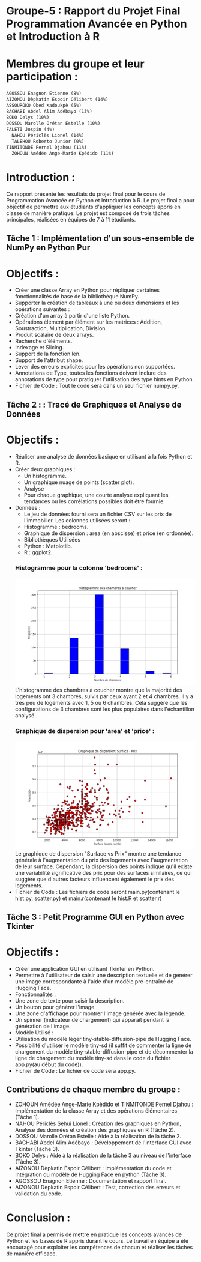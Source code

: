 # Groupe-5 : Rapport du Projet Final Programmation Avancée en Python et Introduction à R

# Membres du groupe et leur participation :
    AGOSSOU Enagnon Etienne (8%)
    AIZONOU Dèpkatin Espoir Célibert (14%)
    ASSOUROKO Obed Kadoukpè (5%)
    BACHABI Abdel Alim Adébayo (13%)
    BOKO Delys (10%)
    DOSSOU Marolle Orétan Estelle (10%)
    FALETI Jospin (4%)
	  NAHOU Périclès Lionel (14%)
	  TALEHOU Roberto Junior (0%)
    TINMITONDE Pernel Djahou (11%)
	  ZOHOUN Amédée Ange-Marie Kpèdido (11%)


# Introduction :
Ce rapport présente les résultats du projet final pour le cours de Programmation Avancée en Python et Introduction à R. Le projet final a pour objectif de permettre aux étudiants d'appliquer les concepts appris en classe de manière pratique. Le projet est composé de trois tâches principales, réalisées en équipes de 7 à 11 étudiants.


## Tâche 1 : Implémentation d'un sous-ensemble de NumPy en Python Pur
 # Objectifs :
  * Créer une classe Array en Python pour répliquer certaines fonctionnalités de base de la bibliothèque NumPy.
  * Supporter la création de tableaux à une ou deux dimensions et les opérations suivantes :
  * Création d'un array à partir d'une liste Python.
  * Opérations élément par élément sur les matrices : Addition, Soustraction, Multiplication, Division.
  * Produit scalaire de deux arrays.
  * Recherche d'éléments.
  * Indexage et Slicing.
  * Support de la fonction len.
  * Support de l'attribut shape.
  * Lever des erreurs explicites pour les opérations non supportées.
  * Annotations de Type, toutes les fonctions doivent inclure des annotations de type pour pratiquer l'utilisation des type hints en Python.
* Fichier de Code : Tout le code sera dans un seul fichier numpy.py.


## Tâche 2 : : Tracé de Graphiques et Analyse de Données
  # Objectifs :
   * Réaliser une analyse de données basique en utilisant à la fois Python et R.
   * Créer deux graphiques :
     * Un histogramme.
     * Un graphique nuage de points (scatter plot).
     * Analyse
     * Pour chaque graphique, une courte analyse expliquant les tendances ou les corrélations possibles doit être fournie.
 * Données :
   * Le jeu de données fourni sera un fichier CSV sur les prix de l'immobilier. Les colonnes utilisées seront :
   * Histogramme : bedrooms.
   * Graphique de dispersion : area (en abscisse) et price (en ordonnée).
   * Bibliothèques Utilisées
   * Python : Matplotlib.
   * R : ggplot2.
   ### Histogramme pour la colonne 'bedrooms' :
   ![Bedroms histogram](/task%202/result/histogram.png "Bedroms histogram")
    L'histogramme des chambres à coucher montre que la majorité des logements ont 3 chambres, suivis par ceux ayant 2 et 4 chambres. Il y a très peu de logements avec 1, 5 ou 6 chambres. Cela suggère que les configurations de 3 chambres sont les plus populaires dans l'échantillon analysé.
   ### Graphique de dispersion pour 'area' et 'price' :
   ![Scatter Plot area-price](/task%202/result/scatter_plot.png "Scatter Plot area-price")
    Le graphique de dispersion "Surface vs Prix" montre une tendance générale à l'augmentation du prix des logements avec l'augmentation de leur surface. Cependant, la dispersion des points indique qu'il existe une variabilité significative des prix pour des surfaces similaires, ce qui suggère que d'autres facteurs influencent également le prix des logements.
* Fichier de Code : Les fichiers de code seront main.py(contenant le hist.py, scatter.py) et main.r(contenant le hist.R et scatter.r)


## Tâche 3 : Petit Programme GUI en Python avec Tkinter
  # Objectifs :
   * Créer une application GUI en utilisant Tkinter en Python.
   * Permettre à l'utilisateur de saisir une description textuelle et de générer une image correspondante à l'aide d'un modèle pré-entraîné de Hugging Face.
 * Fonctionnalités :
  * Une zone de texte pour saisir la description.
  * Un bouton pour générer l'image.
  * Une zone d'affichage pour montrer l'image générée avec la légende.
  * Un spinner (indicateur de chargement) qui apparaît pendant la génération de l'image.
 * Modèle Utilisé :
  * Utilisation du modèle léger tiny-stable-diffusion-pipe de Hugging Face.
  * Possibilité d'utiliser le modèle tiny-sd (il suffit de commenter la ligne de chargement du modèle tiny-stable-diffusion-pipe et de décommenter la ligne de chargement du modèle tiny-sd dans le code du fichier app.py(au début du code)).
* Fichier de Code : Le fichier de code sera app.py.

## Contributions de chaque membre du groupe :
* ZOHOUN Amédée Ange-Marie Kpèdido et TINMITONDE Pernel Djahou : Implémentation de la classe Array et des opérations élémentaires (Tâche 1).
* NAHOU Périclès Sèhui Lionel : Création des graphiques en Python, Analyse des données et création des graphiques en R (Tâche 2).
* DOSSOU Marolle Orétan Estelle : Aide à la réalisation de la tâche 2.
* BACHABI Abdel Alim Adébayo : Développement de l'interface GUI avec Tkinter (Tâche 3).
* BOKO Delys : Aide à la réalisation de la tâche 3 au niveau de l'interface (Tâche 3).
* AIZONOU Dèpkatin Espoir Célibert : Implémentation du code et Intégration du modèle de Hugging Face en python (Tâche 3).
* AGOSSOU Enagnon Etienne : Documentation et rapport final.
* AIZONOU Dèpkatin Espoir Célibert : Test, correction des erreurs et validation du code.


# Conclusion :
Ce projet final a permis de mettre en pratique les concepts avancés de Python et les bases de R appris durant le cours. Le travail en équipe a été encouragé pour exploiter les compétences de chacun et réaliser les tâches de manière efficace.
